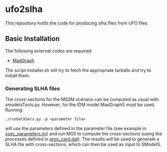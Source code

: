 # ufo2slha
This repository holds the code for producing slha files from UFO files


## Basic Installation ##

The following external codes are required:

  * [MadGraph](https://sarah.hepforge.org/)

The script installer.sh will try to fetch the appropriate tarballs and try to install them.


### Generating SLHA files ###

The cross-sections for the MSSM scenario can be computed as usual with smodelsTools.py.
However, for the IDM model MadGraph5 must be used. Running:

``
./runGetXSecs.py -p <parameter file>
`` 

will use the parameters defined in the parameter file (see example in [xsec_parameters.ini](xsec_parameters.ini))
and run MG5 to compute the cross-sections (using the processes defined in [proc_card.dat](inputCards/proc_card.dat)).
The results will be used to generate a SLHA file with cross-sections, which can then be used as input to SModelS.

